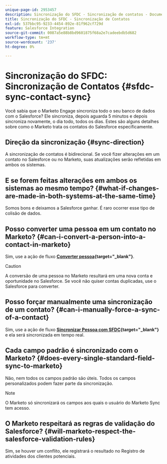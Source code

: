 ```yaml
---
unique-page-id: 2953457
description: Sincronização do SFDC - Sincronização de contatos - Documentação do Marketo - Documentação do produto
title: Sincronização do SFDC - Sincronização de Contatos
exl-id: 537bbc95-9233-4454-892e-81f962cf729d
feature: Salesforce Integration
source-git-commit: 0087a5e88b8bd9601875f68a2e7cadeebdb5d682
workflow-type: tm+mt
source-wordcount: '237'
ht-degree: 0%

---
```


# Sincronização do SFDC: Sincronização de Contatos {#sfdc-sync-contact-sync}

Você sabia que o Marketo Engage sincroniza todo o seu banco de dados com o Salesforce? Ele sincroniza, depois aguarda 5 minutos e depois sincroniza novamente, o dia todo, todos os dias. Estes são alguns detalhes sobre como o Marketo trata os contatos do Salesforce especificamente.

## Direção da sincronização {#sync-direction}

A sincronização de contatos é bidirecional. Se você fizer alterações em um contato no Salesforce ou no Marketo, suas atualizações serão refletidas em ambos os sistemas.

## E se forem feitas alterações em ambos os sistemas ao mesmo tempo? {#what-if-changes-are-made-in-both-systems-at-the-same-time}

Somos bons e deixamos a Salesforce ganhar. É raro ocorrer esse tipo de colisão de dados.

## Posso converter uma pessoa em um contato no Marketo? {#can-i-convert-a-person-into-a-contact-in-marketo}

Sim, use a ação de fluxo **[Converter pessoa](/help/marketo/product-docs/core-marketo-concepts/smart-campaigns/flow-actions/convert-person.md){target="_blank"}**.

>[!CAUTION]
>
>A conversão de uma pessoa no Marketo resultará em uma nova conta e oportunidade no Salesforce. Se você não quiser contas duplicadas, use o Salesforce para converter.

## Posso forçar manualmente uma sincronização de um contato? {#can-i-manually-force-a-sync-of-a-contact}

Sim, use a ação de fluxo **[Sincronizar Pessoa com SFDC](/help/marketo/product-docs/core-marketo-concepts/smart-campaigns/salesforce-flow-actions/sync-person-to-sfdc.md){target="_blank"}** e ela será sincronizada em tempo real.

## Cada campo padrão é sincronizado com o Marketo? {#does-every-single-standard-field-sync-to-marketo}

Não, nem todos os campos padrão são úteis. Todos os campos personalizados podem fazer parte da sincronização.

>[!NOTE]
>
>O Marketo só sincronizará os campos aos quais o usuário do Marketo Sync tem acesso.

## O Marketo respeitará as regras de validação do Salesforce? {#will-marketo-respect-the-salesforce-validation-rules}

Sim, se houver um conflito, ele registrará o resultado no Registro de atividades dos clientes potenciais.
